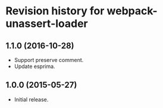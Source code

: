 # Revision history for webpack-unassert-loader

## 1.1.0 (2016-10-28)

- Support preserve comment.
- Update esprima.


## 1.0.0 (2015-05-27)

- Initial release.

